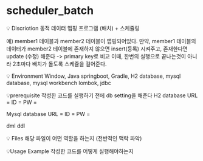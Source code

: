 # scheduler_batch

💡 Discriotion
동적 데이터 맵핑 프로그램 (배치) + 스케쥴링

예) member1 테이블과 member2 테이블이 맵핑되어있다.
만약, member1 테이블의 데이터가 member2 테이블에 존재하지 않으면 insert(등록) 시켜주고,
존재한다면 update (수정) 해준다 -> primary key로 비교
이때, 한번의 실행으로 끝나는것이 아니라 2초마다 배치가 돌도록 스케쥴을 걸어준다.


💡 Environment
Window,
Java springboot,
Gradle,
H2 database, mysql database, mysql workbench
lombok, jdbc


💡prerequisite
작성한 코드를 실행하기 전에 db setting을 해준다
H2 database
URL = 
ID = 
PW =

Mysql database
URL = 
ID = 
PW =

dml ddl

💡 Files
해당 파일이 어떤 역할을 하는지 (전반적인 맥락 파악)

💡Usage Example
작성한 코드를 어떻게 실행해야하는지

